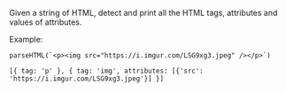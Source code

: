 Given a string of HTML, detect and print all the HTML tags, attributes and values of attributes.

Example:

```parseHTML(`<p><img src="https://i.imgur.com/LSG9xg3.jpeg" /></p>`)```

```[{ tag: 'p' }, { tag: 'img', attributes: [{'src': 'https://i.imgur.com/LSG9xg3.jpeg'}] }]```